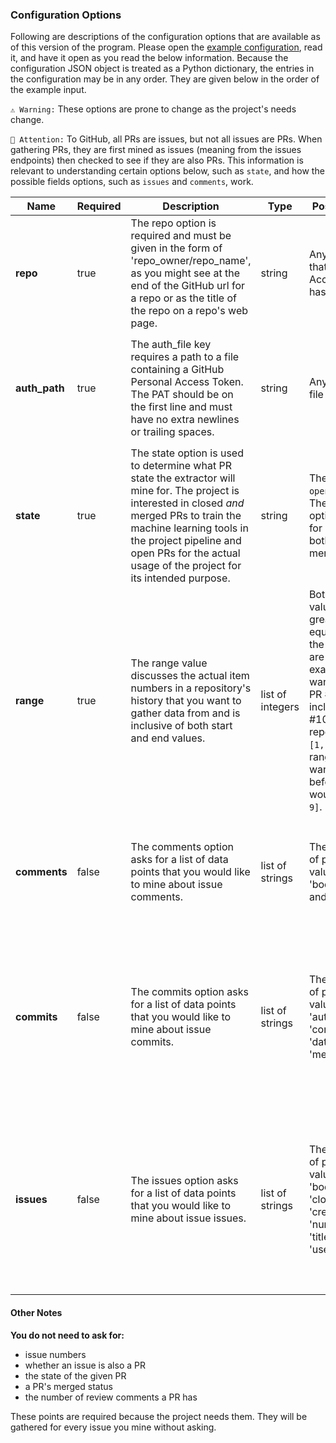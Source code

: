 ### Configuration Options

Following are descriptions of the configuration options that are available as of this version of the program. Please open the [example configuration](./example_io/example_input.json), read it, and have it open as you read the below information. Because the configuration JSON object is treated as a Python dictionary, the entries in the configuration may be in any order. They are given below in the order of the example input.

`⚠️ Warning:` These options are prone to change as the project's needs change.

`🚩 Attention:` To GitHub, all PRs are issues, but not all issues are PRs. When gathering PRs, they are first mined as issues (meaning from the issues endpoints) then checked to see if they are also PRs. This information is relevant to understanding certain options below, such as `state`, and how the possible fields options, such as `issues` and `comments`, work.

| **Name**      | **Required** | **Description**                                                                                                                                                                                                                                                               | **Type**         | **Possible Values**                                                                                                                                                                                                                                                               | **Notes:**                                                                                                                                                                                                                                                                                                                                      |
|---------------|--------------|-------------------------------------------------------------------------------------------------------------------------------------------------------------------------------------------------------------------------------------------------------------------------------|------------------|-----------------------------------------------------------------------------------------------------------------------------------------------------------------------------------------------------------------------------------------------------------------------------------|-------------------------------------------------------------------------------------------------------------------------------------------------------------------------------------------------------------------------------------------------------------------------------------------------------------------------------------------------|
| **repo**      | true         | The repo option is required and must be given in the form of 'repo_owner/repo_name', as you might see at the end of the GitHub url for a repo or as the title of the repo on a repo's web page.                                                                               | string           | Any GitHub repo that the Personal Access Token has access to.                                                                                                                                                                                                                     |                                                                                                                                                                                                                                                                                                                                                 |
| **auth_path** | true         | The auth_file key requires a path to a file containing a GitHub Personal Access Token. The PAT should be on the first line and must have no extra newlines or trailing spaces.                                                                                                | string           | Any path in your file system.                                                                                                                                                                                                                                                     | A GitHub token will only work for this purpose if it has the required permissions. At the time of writing, GitHub's classic token type should have access to `repo:status` and `public_repo`                                                                                                                                                    |
| **state**     | true         | The state option is used to determine what PR state the extractor will mine for. The project is interested in closed *and* merged PRs to train the machine learning tools in the project pipeline and open PRs for the actual usage of the project for its intended purpose.  | string           | The options are `open` or `closed`. The `closed` option will mine for PRs which are both closed and merged.                                                                                                                                                                       | The extractor will not look at PRs that are closed and not merged because the project has no use for them.                                                                                                                                                                                                                                      |
| **range**     | true         | The range value discusses the actual item numbers in a repository's history that you want to gather data from and is inclusive of both start and end values.                                                                                                                  | list of integers | Both the start value must be greater than or equal to 1 and the both values are inclusive. For example, if you want data from PR #1 up to (and including) PR #10 in a given repository, give `[1, 10]` to the range key. If you want to stop before #10, you would give `[1, 9]`. |                                                                                                                                                                                                                                                                                                                                                 |
| **comments**  | false        | The comments option asks for a list of data points that you would like to mine about issue comments.                                                                                                                                                                          | list of strings  | The current list of possible values are 'body', 'userid', and 'userlogin'.                                                                                                                                                                                                        | Like the 'issues' and 'commits' options, this value may be given as an empty list if the user does not wish to gather any of these items. See `repo_extractor/schema.py > cmd_tbl` for the list source code.                                                                                                                                    |
| **commits**   | false        | The commits option asks for a list of data points that you would like to mine about issue commits.                                                                                                                                                                            | list of strings  | The current list of possible values are 'author_name', 'committer', 'date', 'files', 'message', 'sha'.                                                                                                                                                                            | These values are only gathered for issues that are also PRs, given that commits are an irrelevant concept to issues that are not.Like the 'issues' and 'comments' options, this value may be given as an empty list if the user does not wish to gather any of these items.See `repo_extractor/schema.py > cmd_tbl` for the list source code.   |
| **issues**    | false        | The issues option asks for a list of data points that you would like to mine about issue issues.                                                                                                                                                                              | list of strings  | The current list of possible values are 'body', 'closed_at', 'created_at', 'num_comments', 'title', 'userid', 'userlogin'.                                                                                                                                                        | These values are only gathered for issues that are also PRs, given that commits are an irrelevant concept to issues that are not.Like the 'comments' and 'commits' options, this value may be given as an empty list if the user does not wish to gather any of these items.See `repo_extractor/schema.py > cmd_tbl` for the list source code.  |


#### Other Notes
**You do not need to ask for:**
- issue numbers
- whether an issue is also a PR
- the state of the given PR
- a PR's merged status
- the number of review comments a PR has

These points are required because the project needs them. They will be gathered for every issue you mine without asking.
